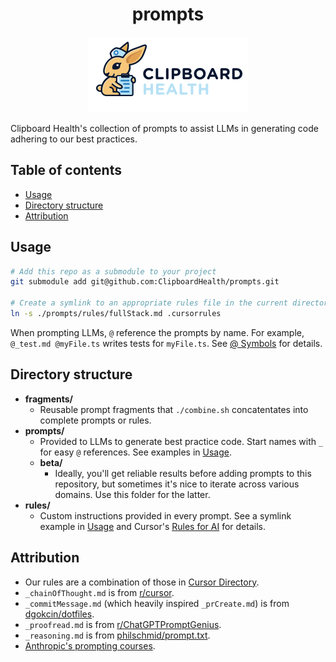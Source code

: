 <h1 align="center">prompts</h1>
<p align="center">
  <a href="https://www.clipboardhealth.com/"><img alt="Clipboard Health logo." src="./static/logo.png"></a>
</p>

Clipboard Health's collection of prompts to assist LLMs in generating code adhering to our best practices.

## Table of contents <!-- omit from toc -->

- [Usage](#usage)
- [Directory structure](#directory-structure)
- [Attribution](#attribution)

## Usage

```bash
# Add this repo as a submodule to your project
git submodule add git@github.com:ClipboardHealth/prompts.git

# Create a symlink to an appropriate rules file in the current directory
ln -s ./prompts/rules/fullStack.md .cursorrules
```

When prompting LLMs, `@` reference the prompts by name. For example, `@_test.md @myFile.ts` writes tests for `myFile.ts`. See [@ Symbols](https://docs.cursor.com/context/@-symbols/basic) for details.

## Directory structure

- **fragments/**
  - Reusable prompt fragments that `./combine.sh` concatentates into complete prompts or rules.
- **prompts/**
  - Provided to LLMs to generate best practice code. Start names with `_` for easy `@` references. See examples in [Usage](#usage).
  - **beta/**
    - Ideally, you'll get reliable results before adding prompts to this repository, but sometimes it's nice to iterate across various domains. Use this folder for the latter.
- **rules/**
  - Custom instructions provided in every prompt. See a symlink example in [Usage](#usage) and Cursor's [Rules for AI](https://docs.cursor.com/context/rules-for-ai) for details.

## Attribution

- Our rules are a combination of those in [Cursor Directory](https://cursor.directory/).
- `_chainOfThought.md` is from [r/cursor](https://www.reddit.com/r/cursor/comments/1fqcdkt/i_initiated_instructions_and_used_them_to_edit/).
- `_commitMessage.md` (which heavily inspired `_prCreate.md`) is from [dgokcin/dotfiles](https://github.com/dgokcin/dotfiles/blob/main/ai-stuff/cursor/prompts/create-commit/system.md).
- `_proofread.md` is from [r/ChatGPTPromptGenius](https://www.reddit.com/r/ChatGPTPromptGenius/comments/1bq212c/3_chatgpt_megaprompts_i_use_daily_to_save_tons_of/).
- `_reasoning.md` is from [philschmid/prompt.txt](https://gist.github.com/philschmid/34747bf5bc8280f3a5f10f5fd8d1cd4b).
- [Anthropic's prompting courses](https://github.com/anthropics/courses).

